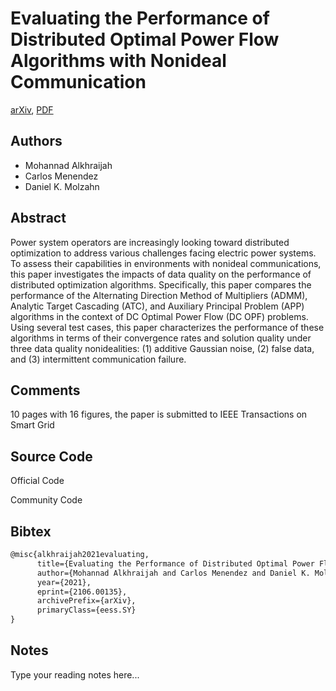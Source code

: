 
# Evaluating the Performance of Distributed Optimal Power Flow Algorithms with Nonideal Communication

[arXiv](https://arxiv.org/abs/2106.0135), [PDF](https://arxiv.org/pdf/2106.0135.pdf)

## Authors

- Mohannad Alkhraijah
- Carlos Menendez
- Daniel K. Molzahn

## Abstract

Power system operators are increasingly looking toward distributed optimization to address various challenges facing electric power systems. To assess their capabilities in environments with nonideal communications, this paper investigates the impacts of data quality on the performance of distributed optimization algorithms. Specifically, this paper compares the performance of the Alternating Direction Method of Multipliers (ADMM), Analytic Target Cascading (ATC), and Auxiliary Principal Problem (APP) algorithms in the context of DC Optimal Power Flow (DC OPF) problems. Using several test cases, this paper characterizes the performance of these algorithms in terms of their convergence rates and solution quality under three data quality nonidealities: (1) additive Gaussian noise, (2) false data, and (3) intermittent communication failure.

## Comments

10 pages with 16 figures, the paper is submitted to IEEE Transactions on Smart Grid

## Source Code

Official Code



Community Code



## Bibtex

```tex
@misc{alkhraijah2021evaluating,
      title={Evaluating the Performance of Distributed Optimal Power Flow Algorithms with Nonideal Communication}, 
      author={Mohannad Alkhraijah and Carlos Menendez and Daniel K. Molzahn},
      year={2021},
      eprint={2106.00135},
      archivePrefix={arXiv},
      primaryClass={eess.SY}
}
```

## Notes

Type your reading notes here...

